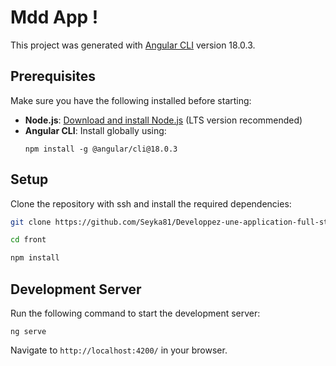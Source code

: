 # Mdd App !

This project was generated with [Angular CLI](https://github.com/angular/angular-cli) version 18.0.3.

## Prerequisites

Make sure you have the following installed before starting:

- **Node.js**: [Download and install Node.js](https://nodejs.org/) (LTS version recommended)
- **Angular CLI**: Install globally using:
  ```
  npm install -g @angular/cli@18.0.3
  ```

## Setup

Clone the repository with ssh and install the required dependencies:

```bash
git clone https://github.com/Seyka81/Developpez-une-application-full-stack-complete.git

cd front

npm install
```

## Development Server

Run the following command to start the development server:

```
ng serve
```

Navigate to `http://localhost:4200/` in your browser.
